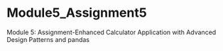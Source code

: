 # Module5_Assignment5
Module 5: Assignment-Enhanced Calculator Application with Advanced Design Patterns and pandas
